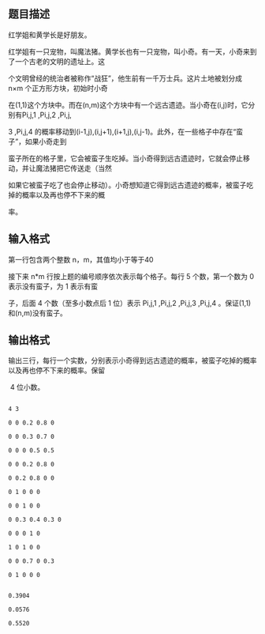 ## 题目描述

<div>
 <div>
  红学姐和黄学长是好朋友。
 </div>
 <div>
  红学姐有一只宠物，叫魔法猪。黄学长也有一只宠物，叫小奇。有一天，小奇来到了一个古老的文明的遗址上。这
 </div>
 <div>
  个文明曾经的统治者被称作“战狂”，他生前有一千万士兵。这片土地被划分成 n×m 个正方形方块，初始时小奇
 </div>
 <div>
  在(1,1)这个方块中。而在(n,m)这个方块中有一个远古遗迹。当小奇在(i,j)时，它分别有Pi,j,1 ,Pi,j,2 ,Pi,j,
 </div>
 <div>
  3 ,Pi,j,4 的概率移动到(i-1,j),(i,j+1),(i+1,j),(i,j-1)。此外，在一些格子中存在“蛮子”，如果小奇走到
 </div>
 <div>
  蛮子所在的格子里，它会被蛮子生吃掉。当小奇得到远古遗迹时，它就会停止移动，并让魔法猪把它传送走（当然
 </div>
 <div>
  如果它被蛮子吃了也会停止移动）。小奇想知道它得到远古遗迹的概率，被蛮子吃掉的概率以及再也停不下来的概
 </div>
 <div>
  率。
 </div>
 <div></div>
</div>
<div></div>
<p></p>

## 输入格式

<div>
 <div>
  第一行包含两个整数 n，m，其值均小于等于40
 </div>
 <div>
  接下来 n*m 行按上题的编号顺序依次表示每个格子。每行 5 个数，第一个数为 0 表示没有蛮子，为 1 表示有蛮
 </div>
 <div>
  子，后面 4 个数（至多小数点后 1 位）表示 Pi,j,1 ,Pi,j,2 ,Pi,j,3 ,Pi,j,4 。保证(1,1)和(n,m)没有蛮子。
 </div>
 <div></div>
</div>
<div></div>
<p></p>

## 输出格式

<div>
 <div>
  输出三行，每行一个实数，分别表示小奇得到远古遗迹的概率，被蛮子吃掉的概率以及再也停不下来的概率。保留
 </div>
 <div>
   4 位小数。
 </div>
 <div></div>
</div>
<div></div>
<p></p>

```input1
4 3
0 0 0.2 0.8 0
0 0 0.3 0.7 0
0 0 0 0.5 0.5
0 0 0.2 0.8 0
0 0.2 0.8 0 0
0 1 0 0 0
0 0 1 0 0
0 0.3 0.4 0.3 0
0 0 0 1 0
1 0 1 0 0
0 0 0.7 0 0.3
0 1 0 0 0
```
```output1
0.3904
0.0576
0.5520
```
